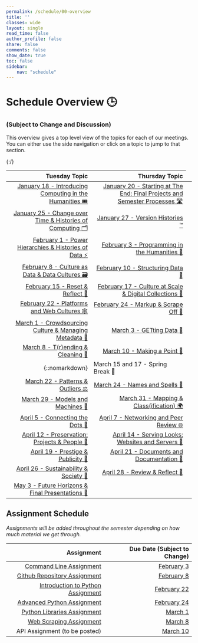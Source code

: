 ```yaml
---
permalink: /schedule/00-overview
title: ''
classes: wide
layout: single
read_time: false
author_profile: false
share: false
comments: false
show_date: true
toc: false
sidebar:
    nav: "schedule"
---
```


<h1> Schedule Overview 🕒 </h1>
<h3>(Subject to Change and Discussion)</h3>

This overview gives a top level view of the topics for each of our meetings. You can either use the side navigation or click on a topic to jump to that section.

|   Tuesday Topic | Thursday Topic |
| -----------------: | --------------: |
|[January 18 - Introducing Computing in the Humanities 🎟]({{site.baseurl}}/schedule/01-introducing-computing-in-the-humanities) |[January 20 - Starting at The End: Final Projects and Semester Processes 🛣]({{site.baseurl}}/schedule/02-starting-at-the-end-final-projects-and-semester-processes)|
|[January 25 - Change over Time & Histories of Computing 🗂]({{site.baseurl}}/schedule/03-change-over-time-histories-of-computing)|[January 27 -  Version Histories ™️]({{site.baseurl}}/schedule/04-version-histories)|
|[February 1 - Power Hierarchies & Histories of Data ⚡]({{site.baseurl}}/schedule/05-power-hierachies-and-histories-of-data)|[February 3 - Programming in the Humanities 👾]({{site.baseurl}}/schedule/06-programming-in-the-humanities)|
|[February 8 - Culture as Data & Data Cultures 🗃]({{site.baseurl}}/schedule/07-culture-as-data-and-data-cultures)|[February 10 - Structuring Data 🧰]({{site.baseurl}}/schedule/08-structuring-data)|
|[February 15 - Reset & Reflect 🚨]({{site.baseurl}}/schedule/09-reset-and-reflect)|[February 17 - Culture at Scale & Digital Collections 🐘]({{site.baseurl}}/schedule/10-culture-at-scale-and-digital-collections)|
|[February 22 - Platforms and Web Cultures 🕸]({{site.baseurl}}/schedule/11-platforms-and-web-cultures)|[February 24 - Markup & Scrape Off 💄]({{site.baseurl}}/schedule/12-markup-and-scrape-off)|
|[March 1 - Crowdsourcing Culture & Managing Metadata 💬]({{site.baseurl}}/schedule/13-crowdsourcing-culture-and-managing-metadata)|[March 3 - GETting Data 🚦]({{site.baseurl}}/schedule/14-getting-data)|
|[March 8 - T(r)ending & Cleaning 🏡]({{site.baseurl}}/schedule/15-trending-and-cleaning)|[March 10 - Making a Point 💯]({{site.baseurl}}/schedule/16-making-a-point)|
|{::nomarkdown}<td colspan="2">March 15 and 17 - Spring Break 🛑</td>{:/}|
|[March 22 - Patterns & Outliers ⚖️]({{site.baseurl}}/schedule/17-patterns-and-outliers)|[March 24 - Names and Spells 🔮]({{site.baseurl}}/schedule/18-names-and-spells)|
|[March 29 - Models and Machines 🤖]({{site.baseurl}}/schedule/19-models-and-machines)|[March 31 - Mapping & Class(ification) 🌍]({{site.baseurl}}/schedule/20-mapping-and-classification)|
|[April 5 - Connecting the Dots 🧩]({{site.baseurl}}/schedule/21-connecting-the-dots)|[April 7 - Networking and Peer Review 🌐]({{site.baseurl}}/schedule/22-networking-and-peer-review)|
|[April 12 - Preservation: Projects & People 🌅]({{site.baseurl}}/schedule/23-preservation-projects-and-people)|[April 14 - Serving Looks: Websites and Servers 💅]({{site.baseurl}}/schedule/24-serving-looks-websites-and-servers)|
|[April 19 - Prestige & Publicity 💸]({{site.baseurl}}/schedule/25-prestige-and-publicity)|[April 21 - Documents and Documentation 📑]({{site.baseurl}}/schedule/26-documents-and-documentation)|
|[April 26 - Sustainability & Society 🚧]({{site.baseurl}}/schedule/27-sustainability-and-society)|[April 28 - Review & Reflect 🧾]({{site.baseurl}}/schedule/28-review-and-reflect)|
|[May 3 - Future Horizons & Final Presentations 🌄]({{site.baseurl}}/schedule/29-future-horizons-and-final-presentations)||

## Assignment Schedule

*Assignments will be added throughout the semester depending on how much material we get through.*

|Assignment | Due Date (Subject to Change) |
| -----------------: | --------------: |
| [Command Line Assignment]({{site.baseurl}}/materials/getting-started/02-command-line#command-line-assignment) | [February 3]({{site.baseurl}}/schedule/06-programming-in-the-humanities#assignments-due)|
| [Github Repository Assignment]({{site.baseurl}}/materials/intro-python-git/01-git-github#git--github-assignment) | [February 8]({{site.baseurl}}/schedule/07-culture-as-data-and-data-cultures)|
| [Introduction to Python Assignment]({{site.baseurl}}/materials/intro-python-git/06-python-assignment) | [February 22]({{site.baseurl}}/schedule/11-platforms-and-web-cultures)|
| [Advanced Python Assignment]({{site.baseurl}}/materials/advanced-python/02-python-assignment)| [February 24]({{site.baseurl}}/schedule/12-markup-and-scrape-off)|
| [Python Libraries Assignment]({{site.baseurl}}/05-libraries-assignment) | [March 1]({{site.baseurl}}/schedule/13-crowdsourcing-culture-and-managing-metadata)|
| [Web Scraping Assignment]({{site.baseurl}}/materials/getting-data/02-webscraping-assignment) | [March 8]({{site.baseurl}}/schedule/15-trending-and-cleaning)|
| API Assignment (to be posted) | [March 10]({{site.baseurl}}/schedule/16-making-a-point)|


